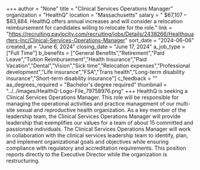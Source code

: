 +++
author = "None"
title = "Clinical Services Operations Manager"
organization = "HealthQ"
location = "Massachusetts"
salary = " $67,107 – $83,884. HealthQ offers annual increases and will consider a relocation reimbursement for candidates willing to relocate for the role."
link = "https://recruiting.paylocity.com/recruiting/jobs/Details/2438266/Healthquarters-Inc/Clinical-Services-Operations-Manager"
sort_date = "2024-06-06"
created_at = "June 6, 2024"
closing_date = "June 17, 2024"
a_job_type = ["Full Time"]
b_benefits = ["General Benefits","Retirement","Paid Leave","Tuition Reimbursement","Health Insurance","Paid Vacation","Dental","Vision","Sick time","Relocation expenses","Professional development","Life insurance","FSA","Trans health","Long-term disability insurance","Short-term disability insurance"]
c_feedback = ""
aa_degrees_required = "Bachelor's degree required"
thumbnail = "../../images/HealthQ-Logo-File_79758976.png"
+++
HealthQ is seeking a Clinical Services Operations Manager. This role will be responsible for managing the operational activities and practice management of our multi-site sexual and reproductive health organization. As a key member of the leadership team, the Clinical Services Operations Manager will provide leadership that exemplifies our values for a team of about 15 committed and passionate individuals. The Clinical Services Operations Manager will work in collaboration with the clinical services leadership team to identify, plan, and implement organizational goals and objectives while ensuring compliance with regulatory and accreditation requirements. This position reports directly to the Executive Director while the organization is restructuring. 
